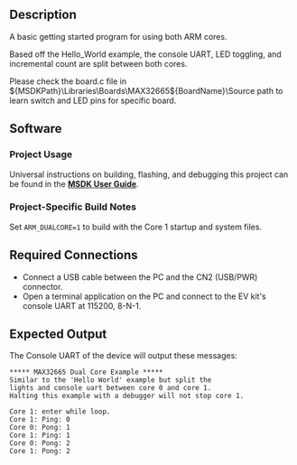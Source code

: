 ## Description

A basic getting started program for using both ARM cores.

Based off the Hello_World example, the console UART, LED toggling, and incremental count are
split between both cores.

Please check the board.c file in ${MSDKPath}\Libraries\Boards\MAX32665\${BoardName}\Source path to learn switch and LED pins for specific board.

## Software

### Project Usage

Universal instructions on building, flashing, and debugging this project can be found in the **[MSDK User Guide](https://analogdevicesinc.github.io/msdk/USERGUIDE/)**.

### Project-Specific Build Notes

Set `ARM_DUALCORE=1` to build with the Core 1 startup and system files.

## Required Connections

-   Connect a USB cable between the PC and the CN2 (USB/PWR) connector.
-   Open a terminal application on the PC and connect to the EV kit's console UART at 115200, 8-N-1.

## Expected Output

The Console UART of the device will output these messages:

```
***** MAX32665 Dual Core Example *****
Similar to the 'Hello World' example but split the
lights and console uart between core 0 and core 1.
Halting this example with a debugger will not stop core 1.

Core 1: enter while loop.
Core 1: Ping: 0
Core 0: Pong: 1
Core 1: Ping: 1
Core 0: Pong: 2
Core 1: Pong: 2
```
